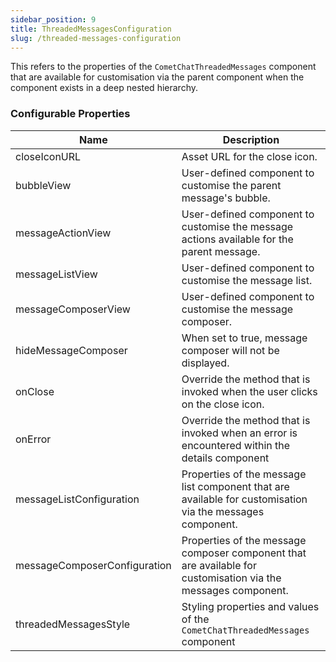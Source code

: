 ```yaml
---
sidebar_position: 9
title: ThreadedMessagesConfiguration
slug: /threaded-messages-configuration
---
```


This refers to the properties of the `CometChatThreadedMessages` component that are available for customisation via the parent component when the component exists in a deep nested hierarchy.

### Configurable Properties

| Name | Description |
| ---- | ---- |
| closeIconURL | Asset URL for the close icon. |
| bubbleView | User-defined component to customise the parent message's bubble. |
| messageActionView | User-defined component to customise the message actions available for the parent message. |
| messageListView | User-defined component to customise the message list. |
| messageComposerView | User-defined component to customise the message composer. |
| hideMessageComposer | When set to true, message composer will not be displayed. |
| onClose | Override the method that is invoked when the user clicks on the close icon. |
| onError | Override the method that is invoked when an error is encountered within the details component |
| messageListConfiguration | Properties of the message list component that are available for customisation via the messages component. |
| messageComposerConfiguration | Properties of the message composer component that are available for customisation via the messages component. |
| threadedMessagesStyle | Styling properties and values of the `CometChatThreadedMessages` component |
